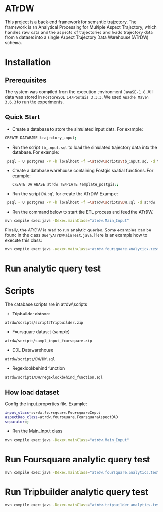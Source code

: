 # ATrDW

This project is a back-end framework for semantic trajectory. The framework is an Analytical Processing for Multiple Aspect Trajectory, which handles raw data and the aspects of trajectories and loads trajectory data from a dataset into a single Aspect Trajectory Data Warehouse (ATrDW) schema.

# Installation
## Prerequisites

The system was compiled from the execution environment `JavaSE-1.8`.
All data was stored in `PostgreSQL 14/Postgis 3.3.3`.
We used `Apache Maven 3.6.3` to run the experiments.

## Quick Start

* Create a database to store the simulated input data. For example:
```sh
CREATE DATABASE trajectory_input;
```

* Run the script `tb_input.sql` to load the simulated trajectory data into the database. For example:
 ```sh
  psql - U postgres -W -h localhost -f ~\atrdw\scripts\tb_input.sql -d trajectory_input
  ```

* Create a database warehouse containing Postgis spatial functions. For example:
  ```sh
  CREATE DATABASE atrdw TEMPLATE template_postgis;;
  ```
  
* Run the script `DW.sql` for create the ATrDW. Example:
 ```sh
  psql - U postgres -W -h localhost -f ~\atrdw\scripts\DW.sql -d atrdw
  ```

* Run the command below to start the ETL process and feed the ATrDW.
```sh
mvn compile exec:java -Dexec.mainClass="atrdw.Main_Input"
```
Finally, the ATrDW is read to run analytic queries. Some examples can be found in the class `QueryATrDWMainTest.java`.
Here is an example how to execute this class:

```sh
mvn compile exec:java -Dexec.mainClass="atrdw.foursquare.analytics.test.QueryATrDWMainTest"
```

# Run analytic query test


# Scripts

The database scripts are in atrdw\scripts

* Tripbuilder dataset
```sh
atrdw/scripts/scriptsTripbuilder.zip
```

* Foursquare dataset (sample)
```sh
atrdw/scripts/sampl_input_foursquare.zip
```

* DDL Datawarehouse
```sh
atrdw/scripts/DW/DW.sql
```

* Regexlookbehind function
```sh
atrdw/scripts/DW/regexlookbehind_function.sql
```

## How load dataset
Config the input.properties file. Example:
```sh
input_class=atrdw.foursquare.FoursquareInput
aspectDao_class=atrdw.foursquare.FoursquareAspectDAO
separator=;
```
* Run the Main_Input class
```sh
mvn compile exec:java -Dexec.mainClass="atrdw.Main_Input"
```

# Run Foursquare analytic query test
```sh
mvn compile exec:java -Dexec.mainClass="atrdw.foursquare.analytics.test.QueryATrDWMainTest"
```

# Run Tripbuilder analytic query test
```sh
mvn compile exec:java -Dexec.mainClass="atrdw.tripbuilder.analytics.test.QueryATrDWMainTest"
```
